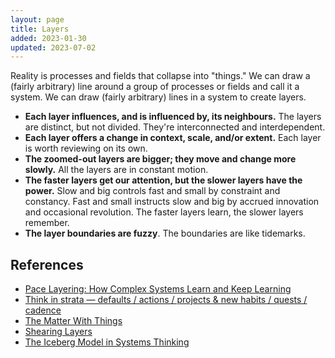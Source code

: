 ```yaml
---
layout: page
title: Layers
added: 2023-01-30
updated: 2023-07-02
---
```


Reality is processes and fields that collapse into "things." We can draw a (fairly arbitrary) line around a group of processes or fields and call it a system. We can draw (fairly arbitrary) lines in a system to create layers.

- **Each layer influences, and is influenced by, its neighbours.** The layers are distinct, but not divided. They're interconnected and interdependent.
- **Each layer offers a change in context, scale, and/or extent.** Each layer is worth reviewing on its own.
- **The zoomed-out layers are bigger; they move and change more slowly.** All the layers are in constant motion. 
- **The faster layers get our attention, but the slower layers have the power.** Slow and big controls fast and small by constraint and constancy. Fast and small instructs slow and big by accrued innovation and occasional revolution. The faster layers learn, the slower layers remember.
- **The layer boundaries are fuzzy**. The boundaries are like tidemarks.

## References

- [Pace Layering: How Complex Systems Learn and Keep Learning](https://jods.mitpress.mit.edu/pub/issue3-brand/release/2)
- [Think in strata — defaults / actions / projects & new habits / quests / cadence](https://anatomy.1651.org/#0600-think-in-strata)
- [The Matter With Things](https://channelmcgilchrist.com/matter-with-things/)
- [Shearing Layers](http://www.laputan.org/mud/mud.html#ShearingLayers)
- [The Iceberg Model in Systems Thinking](https://donellameadows.org/systems-thinking-resources/)
